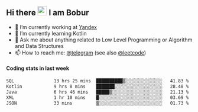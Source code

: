## Hi there <img src="https://media.giphy.com/media/hvRJCLFzcasrR4ia7z/giphy.gif" width="25px" height="25px"> I am Bobur

- 💼 I’m currently working at [Yandex](https://yandex.ru/)
- 🌱 I’m currently learning Kotlin
- 💬 Ask me about anything related to Low Level Programming or Algorithm and Data Structures
- 📫 How to reach me: [@telegram](https://t.me/octoant) (see also [@leetcode](https://leetcode.com/octoant/))    

#### Coding stats in last week

<!--START_SECTION:waka-->

```txt
SQL               13 hrs 25 mins  ██████████▒░░░░░░░░░░░░░░   41.83 %
Kotlin            9 hrs 8 mins    ███████░░░░░░░░░░░░░░░░░░   28.48 %
Java              6 hrs 46 mins   █████▒░░░░░░░░░░░░░░░░░░░   21.13 %
XML               1 hr 10 mins    █░░░░░░░░░░░░░░░░░░░░░░░░   03.69 %
JSON              33 mins         ▒░░░░░░░░░░░░░░░░░░░░░░░░   01.73 %
```

<!--END_SECTION:waka-->

